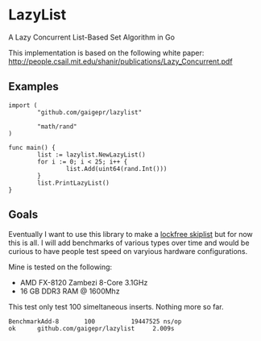 # LazyList
A Lazy Concurrent List-Based Set Algorithm in Go

This implementation is based on the following white paper: http://people.csail.mit.edu/shanir/publications/Lazy_Concurrent.pdf

Examples
-------
```
import (
        "github.com/gaigepr/lazylist"

        "math/rand"
)

func main() {
        list := lazylist.NewLazyList()
        for i := 0; i < 25; i++ {
                list.Add(uint64(rand.Int()))
        }
        list.PrintLazyList()
}
```

Goals
-----
Eventually I want to use this library to make a [lockfree skiplist](http://www.cs.tau.ac.il/~shanir/nir-pubs-web/Papers/OPODIS2006-BA.pdf) but for now this is all.  I will add benchmarks of various types over time and would be curious to have people test speed on varyious hardware configurations.

Mine is tested on the following:
* AMD FX-8120 Zambezi 8-Core 3.1GHz
* 16 GB DDR3 RAM @ 1600Mhz

This test only test 100 simeltaneous inserts. Nothing more so far.
```
BenchmarkAdd-8       100          19447525 ns/op
ok      github.com/gaigepr/lazylist     2.009s

```

